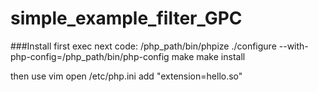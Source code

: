 # simple_example_filter_GPC

###Install
first exec next code:
    /php_path/bin/phpize
    ./configure --with-php-config=/php_path/bin/php-config
    make
    make install
  
then use vim open /etc/php.ini
add  "extension=hello.so"
